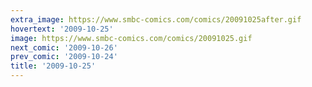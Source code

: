 ```yaml
---
extra_image: https://www.smbc-comics.com/comics/20091025after.gif
hovertext: '2009-10-25'
image: https://www.smbc-comics.com/comics/20091025.gif
next_comic: '2009-10-26'
prev_comic: '2009-10-24'
title: '2009-10-25'
---
```


